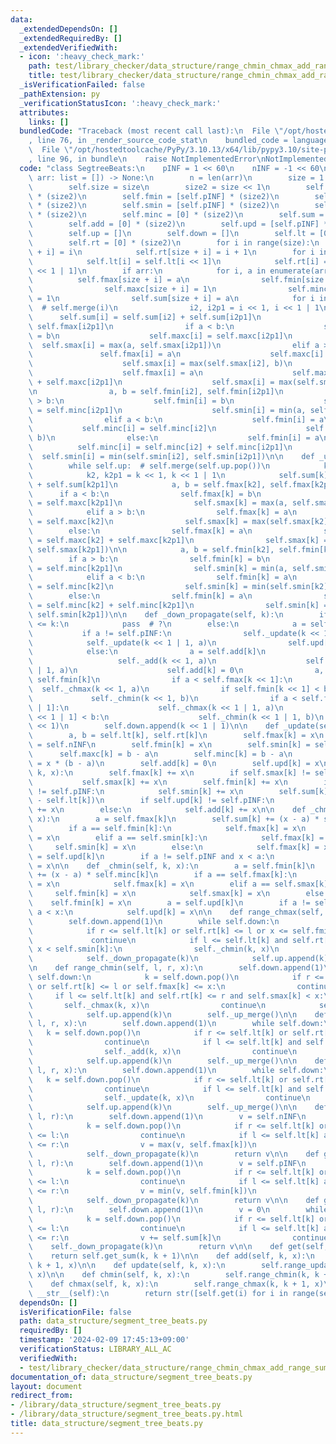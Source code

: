 ```yaml
---
data:
  _extendedDependsOn: []
  _extendedRequiredBy: []
  _extendedVerifiedWith:
  - icon: ':heavy_check_mark:'
    path: test/library_checker/data_structure/range_chmin_chmax_add_range_sum.test.py
    title: test/library_checker/data_structure/range_chmin_chmax_add_range_sum.test.py
  _isVerificationFailed: false
  _pathExtension: py
  _verificationStatusIcon: ':heavy_check_mark:'
  attributes:
    links: []
  bundledCode: "Traceback (most recent call last):\n  File \"/opt/hostedtoolcache/PyPy/3.10.13/x64/lib/pypy3.10/site-packages/onlinejudge_verify/documentation/build.py\"\
    , line 76, in _render_source_code_stat\n    bundled_code = language.bundle(\n\
    \  File \"/opt/hostedtoolcache/PyPy/3.10.13/x64/lib/pypy3.10/site-packages/onlinejudge_verify/languages/python.py\"\
    , line 96, in bundle\n    raise NotImplementedError\nNotImplementedError\n"
  code: "class SegtreeBeats:\n    pINF = 1 << 60\n    nINF = -1 << 60\n\n    def __init__(self,\
    \ arr: list = []) -> None:\n        n = len(arr)\n        size = 1 << (n - 1).bit_length()\n\
    \        self.size = size\n        size2 = size << 1\n        self.fmax = [self.nINF]\
    \ * (size2)\n        self.fmin = [self.pINF] * (size2)\n        self.smax = [self.nINF]\
    \ * (size2)\n        self.smin = [self.pINF] * (size2)\n        self.maxc = [0]\
    \ * (size2)\n        self.minc = [0] * (size2)\n        self.sum = [0] * (size2)\n\
    \        self.add = [0] * (size2)\n        self.upd = [self.pINF] * (size2)\n\
    \        self.up = []\n        self.down = []\n        self.lt = [0] * (size2)\n\
    \        self.rt = [0] * (size2)\n        for i in range(size):\n            self.lt[size\
    \ + i] = i\n            self.rt[size + i] = i + 1\n        for i in range(size)[::-1]:\n\
    \            self.lt[i] = self.lt[i << 1]\n            self.rt[i] = self.rt[i\
    \ << 1 | 1]\n        if arr:\n            for i, a in enumerate(arr):\n      \
    \          self.fmax[size + i] = a\n                self.fmin[size + i] = a\n\
    \                self.maxc[size + i] = 1\n                self.minc[size + i]\
    \ = 1\n                self.sum[size + i] = a\n            for i in range(1, size)[::-1]:\
    \  # self.merge(i)\n                i2, i2p1 = i << 1, i << 1 | 1\n          \
    \      self.sum[i] = self.sum[i2] + self.sum[i2p1]\n                a, b = self.fmax[i2],\
    \ self.fmax[i2p1]\n                if a < b:\n                    self.fmax[i]\
    \ = b\n                    self.maxc[i] = self.maxc[i2p1]\n                  \
    \  self.smax[i] = max(a, self.smax[i2p1])\n                elif a > b:\n     \
    \               self.fmax[i] = a\n                    self.maxc[i] = self.maxc[i2]\n\
    \                    self.smax[i] = max(self.smax[i2], b)\n                else:\n\
    \                    self.fmax[i] = a\n                    self.maxc[i] = self.maxc[i2]\
    \ + self.maxc[i2p1]\n                    self.smax[i] = max(self.smax[i2], self.smax[i2p1])\n\
    \n                a, b = self.fmin[i2], self.fmin[i2p1]\n                if a\
    \ > b:\n                    self.fmin[i] = b\n                    self.minc[i]\
    \ = self.minc[i2p1]\n                    self.smin[i] = min(a, self.smin[i2p1])\n\
    \                elif a < b:\n                    self.fmin[i] = a\n         \
    \           self.minc[i] = self.minc[i2]\n                    self.smin[i] = min(self.smin[i2],\
    \ b)\n                else:\n                    self.fmin[i] = a\n          \
    \          self.minc[i] = self.minc[i2] + self.minc[i2p1]\n                  \
    \  self.smin[i] = min(self.smin[i2], self.smin[i2p1])\n\n    def _up_merge(self):\n\
    \        while self.up:  # self.merge(self.up.pop())\n            k = self.up.pop()\n\
    \            k2, k2p1 = k << 1, k << 1 | 1\n            self.sum[k] = self.sum[k2]\
    \ + self.sum[k2p1]\n            a, b = self.fmax[k2], self.fmax[k2p1]\n      \
    \      if a < b:\n                self.fmax[k] = b\n                self.maxc[k]\
    \ = self.maxc[k2p1]\n                self.smax[k] = max(a, self.smax[k2p1])\n\
    \            elif a > b:\n                self.fmax[k] = a\n                self.maxc[k]\
    \ = self.maxc[k2]\n                self.smax[k] = max(self.smax[k2], b)\n    \
    \        else:\n                self.fmax[k] = a\n                self.maxc[k]\
    \ = self.maxc[k2] + self.maxc[k2p1]\n                self.smax[k] = max(self.smax[k2],\
    \ self.smax[k2p1])\n\n            a, b = self.fmin[k2], self.fmin[k2p1]\n    \
    \        if a > b:\n                self.fmin[k] = b\n                self.minc[k]\
    \ = self.minc[k2p1]\n                self.smin[k] = min(a, self.smin[k2p1])\n\
    \            elif a < b:\n                self.fmin[k] = a\n                self.minc[k]\
    \ = self.minc[k2]\n                self.smin[k] = min(self.smin[k2], b)\n    \
    \        else:\n                self.fmin[k] = a\n                self.minc[k]\
    \ = self.minc[k2] + self.minc[k2p1]\n                self.smin[k] = min(self.smin[k2],\
    \ self.smin[k2p1])\n\n    def _down_propagate(self, k):\n        if self.size\
    \ <= k:\n            pass  # ?\n        else:\n            a = self.upd[k]\n \
    \           if a != self.pINF:\n                self._update(k << 1, a)\n    \
    \            self._update(k << 1 | 1, a)\n                self.upd[k] = self.pINF\n\
    \            else:\n                a = self.add[k]\n                if a:\n \
    \                   self._add(k << 1, a)\n                    self._add(k << 1\
    \ | 1, a)\n                    self.add[k] = 0\n                a, b = self.fmax[k],\
    \ self.fmin[k]\n                if a < self.fmax[k << 1]:\n                  \
    \  self._chmax(k << 1, a)\n                if self.fmin[k << 1] < b:\n       \
    \             self._chmin(k << 1, b)\n                if a < self.fmax[k << 1\
    \ | 1]:\n                    self._chmax(k << 1 | 1, a)\n                if self.fmin[k\
    \ << 1 | 1] < b:\n                    self._chmin(k << 1 | 1, b)\n        self.down.append(k\
    \ << 1)\n        self.down.append(k << 1 | 1)\n\n    def _update(self, k, x):\n\
    \        a, b = self.lt[k], self.rt[k]\n        self.fmax[k] = x\n        self.smax[k]\
    \ = self.nINF\n        self.fmin[k] = x\n        self.smin[k] = self.pINF\n  \
    \      self.maxc[k] = b - a\n        self.minc[k] = b - a\n        self.sum[k]\
    \ = x * (b - a)\n        self.add[k] = 0\n        self.upd[k] = x\n\n    def _add(self,\
    \ k, x):\n        self.fmax[k] += x\n        if self.smax[k] != self.nINF:\n \
    \           self.smax[k] += x\n        self.fmin[k] += x\n        if self.smin[k]\
    \ != self.pINF:\n            self.smin[k] += x\n        self.sum[k] += x * (self.rt[k]\
    \ - self.lt[k])\n        if self.upd[k] != self.pINF:\n            self.upd[k]\
    \ += x\n        else:\n            self.add[k] += x\n\n    def _chmax(self, k,\
    \ x):\n        a = self.fmax[k]\n        self.sum[k] += (x - a) * self.maxc[k]\n\
    \        if a == self.fmin[k]:\n            self.fmax[k] = x\n            self.fmin[k]\
    \ = x\n        elif a == self.smin[k]:\n            self.fmax[k] = x\n       \
    \     self.smin[k] = x\n        else:\n            self.fmax[k] = x\n        a\
    \ = self.upd[k]\n        if a != self.pINF and x < a:\n            self.upd[k]\
    \ = x\n\n    def _chmin(self, k, x):\n        a = self.fmin[k]\n        self.sum[k]\
    \ += (x - a) * self.minc[k]\n        if a == self.fmax[k]:\n            self.fmin[k]\
    \ = x\n            self.fmax[k] = x\n        elif a == self.smax[k]:\n       \
    \     self.fmin[k] = x\n            self.smax[k] = x\n        else:\n        \
    \    self.fmin[k] = x\n        a = self.upd[k]\n        if a != self.pINF and\
    \ a < x:\n            self.upd[k] = x\n\n    def range_chmax(self, l, r, x):\n\
    \        self.down.append(1)\n        while self.down:\n            k = self.down.pop()\n\
    \            if r <= self.lt[k] or self.rt[k] <= l or x <= self.fmin[k]:\n   \
    \             continue\n            if l <= self.lt[k] and self.rt[k] <= r and\
    \ x < self.smin[k]:\n                self._chmin(k, x)\n                continue\n\
    \            self._down_propagate(k)\n            self.up.append(k)\n        self._up_merge()\n\
    \n    def range_chmin(self, l, r, x):\n        self.down.append(1)\n        while\
    \ self.down:\n            k = self.down.pop()\n            if r <= self.lt[k]\
    \ or self.rt[k] <= l or self.fmax[k] <= x:\n                continue\n       \
    \     if l <= self.lt[k] and self.rt[k] <= r and self.smax[k] < x:\n         \
    \       self._chmax(k, x)\n                continue\n            self._down_propagate(k)\n\
    \            self.up.append(k)\n        self._up_merge()\n\n    def range_add(self,\
    \ l, r, x):\n        self.down.append(1)\n        while self.down:\n         \
    \   k = self.down.pop()\n            if r <= self.lt[k] or self.rt[k] <= l:\n\
    \                continue\n            if l <= self.lt[k] and self.rt[k] <= r:\n\
    \                self._add(k, x)\n                continue\n            self._down_propagate(k)\n\
    \            self.up.append(k)\n        self._up_merge()\n\n    def range_update(self,\
    \ l, r, x):\n        self.down.append(1)\n        while self.down:\n         \
    \   k = self.down.pop()\n            if r <= self.lt[k] or self.rt[k] <= l:\n\
    \                continue\n            if l <= self.lt[k] and self.rt[k] <= r:\n\
    \                self._update(k, x)\n                continue\n            self._down_propagate(k)\n\
    \            self.up.append(k)\n        self._up_merge()\n\n    def get_max(self,\
    \ l, r):\n        self.down.append(1)\n        v = self.nINF\n        while self.down:\n\
    \            k = self.down.pop()\n            if r <= self.lt[k] or self.rt[k]\
    \ <= l:\n                continue\n            if l <= self.lt[k] and self.rt[k]\
    \ <= r:\n                v = max(v, self.fmax[k])\n                continue\n\
    \            self._down_propagate(k)\n        return v\n\n    def get_min(self,\
    \ l, r):\n        self.down.append(1)\n        v = self.pINF\n        while self.down:\n\
    \            k = self.down.pop()\n            if r <= self.lt[k] or self.rt[k]\
    \ <= l:\n                continue\n            if l <= self.lt[k] and self.rt[k]\
    \ <= r:\n                v = min(v, self.fmin[k])\n                continue\n\
    \            self._down_propagate(k)\n        return v\n\n    def get_sum(self,\
    \ l, r):\n        self.down.append(1)\n        v = 0\n        while self.down:\n\
    \            k = self.down.pop()\n            if r <= self.lt[k] or self.rt[k]\
    \ <= l:\n                continue\n            if l <= self.lt[k] and self.rt[k]\
    \ <= r:\n                v += self.sum[k]\n                continue\n        \
    \    self._down_propagate(k)\n        return v\n\n    def get(self, k):\n    \
    \    return self.get_sum(k, k + 1)\n\n    def add(self, k, x):\n        self.range_add(k,\
    \ k + 1, x)\n\n    def update(self, k, x):\n        self.range_update(k, k + 1,\
    \ x)\n\n    def chmin(self, k, x):\n        self.range_chmin(k, k + 1, x)\n\n\
    \    def chmax(self, k, x):\n        self.range_chmax(k, k + 1, x)\n\n    def\
    \ __str__(self):\n        return str([self.get(i) for i in range(self.n)])\n"
  dependsOn: []
  isVerificationFile: false
  path: data_structure/segment_tree_beats.py
  requiredBy: []
  timestamp: '2024-02-09 17:45:13+09:00'
  verificationStatus: LIBRARY_ALL_AC
  verifiedWith:
  - test/library_checker/data_structure/range_chmin_chmax_add_range_sum.test.py
documentation_of: data_structure/segment_tree_beats.py
layout: document
redirect_from:
- /library/data_structure/segment_tree_beats.py
- /library/data_structure/segment_tree_beats.py.html
title: data_structure/segment_tree_beats.py
---
```

